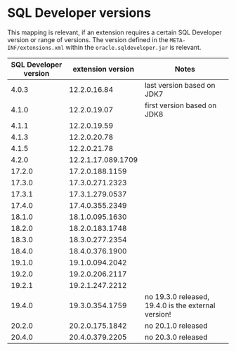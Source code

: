 # SQL Developer versions

This mapping is relevant, if an extension requires a certain SQL Developer version or range of versions. The version defined in the `META-INF/extensions.xml` within the `oracle.sqldeveloper.jar` is relevant.

| SQL Developer version | extension version | Notes |
| --------------------- | ----------------- | ----- |
| 4.0.3 | 12.2.0.16.84 | last version based on JDK7 |
| 4.1.0 | 12.2.0.19.07 | first version based on JDK8 |
| 4.1.1 | 12.2.0.19.59 | |
| 4.1.3 | 12.2.0.20.78 | |
| 4.1.5 | 12.2.0.21.78 | |
| 4.2.0 | 12.2.1.17.089.1709 | | 
| 17.2.0 | 17.2.0.188.1159 | |
| 17.3.0 | 17.3.0.271.2323 | |
| 17.3.1 | 17.3.1.279.0537 | |
| 17.4.0 | 17.4.0.355.2349 | |
| 18.1.0 | 18.1.0.095.1630 | |
| 18.2.0 | 18.2.0.183.1748 | |
| 18.3.0 | 18.3.0.277.2354 | |
| 18.4.0 | 18.4.0.376.1900 | |
| 19.1.0 | 19.1.0.094.2042 | |
| 19.2.0 | 19.2.0.206.2117 | |
| 19.2.1 | 19.2.1.247.2212 | |
| 19.4.0 | 19.3.0.354.1759 | no 19.3.0 released, 19.4.0 is the external version! |
| 20.2.0 | 20.2.0.175.1842 | no 20.1.0 released |
| 20.4.0 | 20.4.0.379.2205 | no 20.3.0 released |
